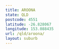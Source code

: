 ```yaml
---
title: AROONA
state: QLD
postcode: 4551
latitude: -26.828067
longitude: 153.088435
url: /qld/aroona/
layout: suburb
---
```

